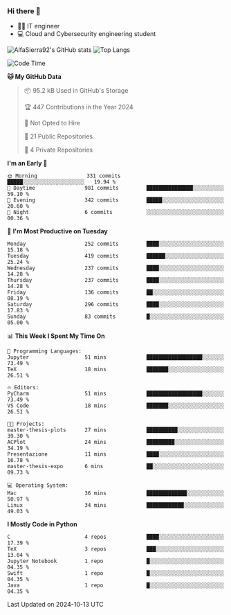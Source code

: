 ### Hi there 👋
- 👨‍💻 IT engineer
- 💻 Cloud and Cybersecurity engineering student


![AlfaSierra92's GitHub stats](https://github-readme-stats.vercel.app/api?username=AlfaSierra92&theme=nord)
![Top Langs](https://github-readme-stats.vercel.app/api/top-langs/?username=AlfaSierra92&theme=nord&layout=compact)

<!--START_SECTION:waka-->
![Code Time](http://img.shields.io/badge/Code%20Time-199%20hrs%2031%20mins-blue)

**🐱 My GitHub Data** 

> 📦 95.2 kB Used in GitHub's Storage 
 > 
> 🏆 447 Contributions in the Year 2024
 > 
> 🚫 Not Opted to Hire
 > 
> 📜 21 Public Repositories 
 > 
> 🔑 4 Private Repositories 
 > 
**I'm an Early 🐤** 

```text
🌞 Morning                331 commits         █████░░░░░░░░░░░░░░░░░░░░   19.94 % 
🌆 Daytime                981 commits         ███████████████░░░░░░░░░░   59.10 % 
🌃 Evening                342 commits         █████░░░░░░░░░░░░░░░░░░░░   20.60 % 
🌙 Night                  6 commits           ░░░░░░░░░░░░░░░░░░░░░░░░░   00.36 % 
```
📅 **I'm Most Productive on Tuesday** 

```text
Monday                   252 commits         ████░░░░░░░░░░░░░░░░░░░░░   15.18 % 
Tuesday                  419 commits         ██████░░░░░░░░░░░░░░░░░░░   25.24 % 
Wednesday                237 commits         ████░░░░░░░░░░░░░░░░░░░░░   14.28 % 
Thursday                 237 commits         ████░░░░░░░░░░░░░░░░░░░░░   14.28 % 
Friday                   136 commits         ██░░░░░░░░░░░░░░░░░░░░░░░   08.19 % 
Saturday                 296 commits         ████░░░░░░░░░░░░░░░░░░░░░   17.83 % 
Sunday                   83 commits          █░░░░░░░░░░░░░░░░░░░░░░░░   05.00 % 
```


📊 **This Week I Spent My Time On** 

```text
💬 Programming Languages: 
Jupyter                  51 mins             ██████████████████░░░░░░░   73.49 % 
TeX                      18 mins             ███████░░░░░░░░░░░░░░░░░░   26.51 % 

🔥 Editors: 
PyCharm                  51 mins             ██████████████████░░░░░░░   73.49 % 
VS Code                  18 mins             ███████░░░░░░░░░░░░░░░░░░   26.51 % 

🐱‍💻 Projects: 
master-thesis-plots      27 mins             ██████████░░░░░░░░░░░░░░░   39.30 % 
ACPlot                   24 mins             █████████░░░░░░░░░░░░░░░░   34.19 % 
Presentazione            11 mins             ████░░░░░░░░░░░░░░░░░░░░░   16.78 % 
master-thesis-expo       6 mins              ██░░░░░░░░░░░░░░░░░░░░░░░   09.73 % 

💻 Operating System: 
Mac                      36 mins             █████████████░░░░░░░░░░░░   50.97 % 
Linux                    34 mins             ████████████░░░░░░░░░░░░░   49.03 % 
```

**I Mostly Code in Python** 

```text
C                        4 repos             ████░░░░░░░░░░░░░░░░░░░░░   17.39 % 
TeX                      3 repos             ███░░░░░░░░░░░░░░░░░░░░░░   13.04 % 
Jupyter Notebook         1 repo              █░░░░░░░░░░░░░░░░░░░░░░░░   04.35 % 
Swift                    1 repo              █░░░░░░░░░░░░░░░░░░░░░░░░   04.35 % 
Java                     1 repo              █░░░░░░░░░░░░░░░░░░░░░░░░   04.35 % 
```




 Last Updated on 2024-10-13 UTC
<!--END_SECTION:waka-->

<!--
**AlfaSierra92/AlfaSierra92** is a ✨ _special_ ✨ repository because its `README.md` (this file) appears on your GitHub profile.

Here are some ideas to get you started:

- 🔭 I’m currently working on ...
- 🌱 I’m currently learning ...
- 👯 I’m looking to collaborate on ...
- 🤔 I’m looking for help with ...
- 💬 Ask me about ...
- 📫 How to reach me: ...
- 😄 Pronouns: ...
- ⚡ Fun fact: ...
-->
